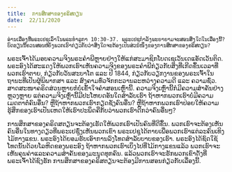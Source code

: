 ```yaml
---
title:  ການສຶກສາຂອງຄຣິສຕຽນ
date:  22/11/2020
---
```


`ອ່ານເລື່ອງທີ່ພຣະເຢຊູເລົ່າໃນພຣະທຳລູກາ 10:30-37. ພຣະເຢຊູກຳລັງພະຍາຍາມຈະສອນສິ່ງໃດໃນເລື່ອງນີ້? ບົດຮຽນນີ້ຄວນສອນຫຍັງພວກເຮົາກ່ຽວກັບວ່າສິ່ງໃດຈະຕ້ອງເປັນສ່ວນໜຶ່ງຂອງການສຶກສາຂອງຄຣິສຕຽນ?`

ພຣະເຈົ້າໄດ້ມອບຄວາມຈິງພຣະຄຳພີຫຼາຍຢ່າງໃຫ້ແກ່ສະມາຊິກໂບດເຊເວັນເດແອັດເວັນຕິດ. ພຣະອົງໄດ້ສະແດງໃຫ້ພວກເຮົາເຫັນຄວາມຈິງຂອງພຣະຄຳພີກ່ຽວກັບສິ່ງທີ່ເກີດຂຶ້ນເວລາທີ່ພວກເຮົາຕາຍ, ກ່ຽວກັບວັນສະບາໂຕ ແລະ ປີ 1844, ກ່ຽວກັບວຽກງານຂອງພຣະເຈົ້າໃນຖານະທີ່ເປັນຜູ້ພິພາກສາ ແລະ ສົງຄາມທົ່ວຈັກກະວານລະຫວ່າງຄວາມດີ ແລະ ຄວາມຊົ່ວ. ສາດສະໜາຄຣິດສ່ວນຫຼາຍກໍບໍ່ເຂົ້າໃຈຄຳສອນເຫຼົ່ານີ້. ຄວາມຈິງເຫຼົ່ານີ້ກໍມີຄວາມສຳຄັນຢ່າງຫຼວງຫຼາຍ ແຕ່ຄວາມຈິງເຫຼົ່ານີ້ມີປະໂຫຍດອັນໃດສຳລັບເຮົາ ຖ້າຫາກພວກເຮົາບໍ່ມີຄວາມເມດຕາຕໍ່ຄົນອື່ນ? ຫຼືຖ້າຫາກພວກເຮົາກຽດຊັງຄົນອື່ນ? ຫຼືຖ້າຫາກພວກເຮົາປ່ອຍໃຫ້ຄວາມຮູ້ສຶກຂອງເຮົາເປັນເຫດໃຫ້ເຮົາປະພຶດຄືກັບວ່າພວກເຮົາດີກວ່າຄົນອື່ນໆ?

ການສຶກສາຂອງຄຣິດສຕຽນຈະຕ້ອງເຮັດໃຫ້ພວກເຮົາເປັນຄົນທີ່ດີຂຶ້ນ. ພວກເຮົາຈະຕ້ອງເຫັນຄົນອື່ນໃນທາງດຽວທີ່ພຣະເຢຊູໍົງເຫັນພວກເຂົາ ພຣະເຢຊູໄດ້ຕາຍເພື່ອພວກເຮົາແຕ່ລະຄົນເທິງໄມ້ກາງແຂນ. ພຣະອົງໄດ້ຍອມຮັບເອົາການລົງໂທດສຳລັບບາບຂອງເຮົາ. ພຣະອົງໄດ້ຊົດໃຊ້ໂທດນັ້ນດ້ວຍໂລຫິດຂອງພຣະອົງ ຖ້າຫາກພວກເຮົາເບິ່ງໄປທີ່ໄມ້ກາງແຂນແລ້ວ ພວກເຮົາຈະເຫັນຄຸນຄ່າແລະຄວາມສຳຄັນຂອງມະນຸດທຸກຄົນ. ແລ້ວພວກເຮົາຈະຮັກພວກເຂົາດັ່ງທີ່ພຣະເຈົ້າໄດ້ຊົງຮັກ ການສຶກສາຂອງຄຣິສຕຽນຈະຕ້ອງມີການສອນກ່ຽວກັບເລື່ອງນີ້.